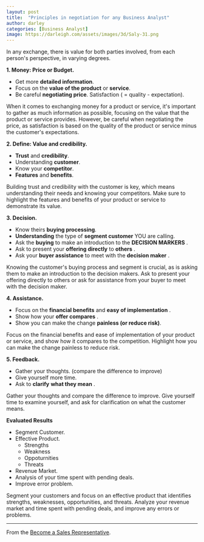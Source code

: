 ```yaml
---
layout: post
title:  "Principles in negotiation for any Business Analyst"
author: darley
categories: [Business Analyst]
image: https://darleigh.com/assets/images/3d/Saly-31.png
---
```

In any exchange, there is value for both parties involved, from each
person's perspective, in varying degrees. 

**1. Money: Price or Budget.**

* Get more **detailed information**.
* Focus on the **value of the product** or **service**.
* Be careful **negotiating price**.
  Satisfaction ( = quality - expectation).

When it comes to exchanging money for a product or service, it's important to gather as much information as possible, focusing on the value that the product or service provides. However, be careful when negotiating the price, as satisfaction is based on the quality of the product or service minus the customer's expectations.

**2. Define: Value and credibility.**

* **Trust** and **credibility**.
* Understanding **customer**.
* Know your **competitor**.
* **Features** and **benefits**.

Building trust and credibility with the customer is key, which means understanding their needs and knowing your competitors. Make sure to highlight the features and benefits of your product or service to demonstrate its value.

**3. Decision.**

* Know theirs **buying processing**.
* **Understanding** the type of **segment customer** YOU are calling.
* Ask the **buying** to make an introduction to the **DECISION MARKERS** .
* Ask to present your **offering directly** to **others** .
* Ask your **buyer assistance** to meet with the  **decision maker** .

Knowing the customer's buying process and segment is crucial, as is asking them to make an introduction to the decision makers. Ask to present your offering directly to others or ask for assistance from your buyer to meet with the decision maker.

**4. Assistance.**

* Focus on the **financial benefits** and **easy of implementation** .
* Show how your **offer compares** .
* Show you can make the change **painless (or reduce risk)**. 

Focus on the financial benefits and ease of implementation of your product or service, and show how it compares to the competition. Highlight how you can make the change painless to reduce risk.

**5. Feedback.**

* Gather your thoughts. (compare the difference to improve)
* Give yourself more time.
* Ask to **clarify**  **what they mean** .

Gather your thoughts and compare the difference to improve. Give yourself time to examine yourself, and ask for clarification on what the customer means.

**Evaluated Results**

* Segment Customer.
* Effective Product.
  * Strengths
  * Weakness
  * Oppoturnities
  * Threats
* Revenue Market.
* Analysis of your time spent with pending deals.
* Improve error problem.

Segment your customers and focus on an effective product that identifies strengths, weaknesses, opportunities, and threats. Analyze your revenue market and time spent with pending deals, and improve any errors or problems.

---

From the [Become a Sales Representative](https://darleigh.com/assets/images/cert/linkedin_CertificateOfCompletion_Become%20a%20Sales%20Representative.pdf).